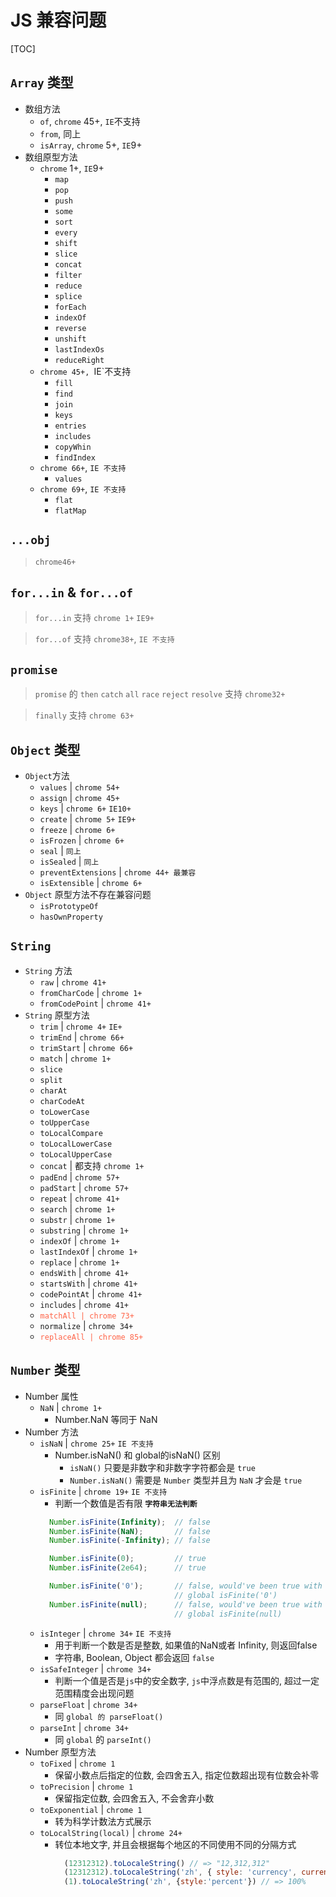 # JS 兼容问题

[TOC]

## `Array` 类型

+ 数组方法
  + `of`,  `chrome` 45+, `IE`不支持
  + `from`, 同上
  + `isArray`, `chrome` 5+, `IE`9+
+ 数组原型方法
  + `chrome` 1+, `IE`9+
    + `map`
    + `pop`
    + `push`
    + `some`
    + `sort`
    + `every`
    + `shift`
    + `slice`
    + `concat`
    + `filter`
    + `reduce`
    + `splice`
    + `forEach`
    + `indexOf`
    + `reverse`
    + `unshift`
    + `lastIndexOs`
    + `reduceRight`
  + `chrome 45+, `IE`不支持
    + `fill`
    + `find`
    + `join`
    + `keys`
    + `entries`
    + `includes`
    + `copyWhin`
    + `findIndex`
  + `chrome 66+`, `IE 不支持`
    + `values`
  + `chrome 69+`, `IE 不支持`
    + `flat`
    + `flatMap`

## `...obj`
> `chrome46+`

## `for...in` & `for...of`
> `for...in` 支持 `chrome 1+` `IE9+`

> `for...of` 支持 `chrome38+`, `IE 不支持`

## `promise`

> `promise` 的 `then` `catch` `all` `race` `reject` `resolve` 支持 `chrome32+`

> `finally` 支持 `chrome 63+`

## `Object` 类型

+ `Object`方法
  + `values` | `chrome 54+`
  + `assign` | `chrome 45+`
  + `keys` | `chrome 6+` `IE10+`
  + `create` | `chrome 5+` `IE9+`
  + `freeze` | `chrome 6+`
  + `isFrozen` | `chrome 6+`
  + `seal` | `同上`
  + `isSealed` | `同上`
  + `preventExtensions` | `chrome 44+ 最兼容`
  + `isExtensible` | `chrome 6+`
+ `Object` 原型方法不存在兼容问题
  + `isPrototypeOf`
  + `hasOwnProperty`

## `String`

+ `String` 方法
  + `raw` | `chrome 41+`
  + `fromCharCode` | `chrome 1+`
  + `fromCodePoint` | `chrome 41+`
+ `String` 原型方法
  + `trim` | `chrome 4+` `IE+`
  + `trimEnd` | `chrome 66+`
  + `trimStart` | `chrome 66+`
  + `match` | `chrome 1+`
  + `slice`
  + `split`
  + `charAt`
  + `charCodeAt`
  + `toLowerCase`
  + `toUpperCase`
  + `toLocalCompare`
  + `toLocalLowerCase`
  + `toLocalUpperCase`
  + `concat` | 都支持 `chrome 1+`
  + `padEnd` | `chrome 57+`
  + `padStart` | `chrome 57+`
  + `repeat` | `chrome 41+`
  + `search` | `chrome 1+`
  + `substr` | `chrome 1+` 
  + `substring` | `chrome 1+`
  + `indexOf` | `chrome 1+`
  + `lastIndexOf` | `chrome 1+`
  + `replace` | `chrome 1+`
  + `endsWith` | `chrome 41+`
  + `startsWith` | `chrome 41+`
  + `codePointAt` | `chrome 41+`
  + `includes` | `chrome 41+`
  + <code style="color: tomato" >matchAll | chrome 73+</code>
  + `normalize` | `chrome 34+`
  + <code style="color: tomato" >replaceAll | chrome 85+</code>


## `Number` 类型

  + Number 属性
    + `NaN` | `chrome 1+`
      + Number.NaN 等同于 NaN
  + Number 方法
    + `isNaN` | `chrome 25+` `IE 不支持` 
      + Number.isNaN() 和 global的isNaN() 区别
        + `isNaN()` 只要是非数字和非数字字符都会是 `true`
        + `Number.isNaN()` 需要是 `Number` 类型并且为 `NaN` 才会是 `true`  
    + `isFinite` | `chrome 19+` `IE 不支持`
      + 判断一个数值是否有限 **`字符串无法判断`**
      ```javaScript
        Number.isFinite(Infinity);  // false
        Number.isFinite(NaN);       // false
        Number.isFinite(-Infinity); // false

        Number.isFinite(0);         // true
        Number.isFinite(2e64);      // true

        Number.isFinite('0');       // false, would've been true with
                                    // global isFinite('0')
        Number.isFinite(null);      // false, would've been true with
                                    // global isFinite(null)
      ```
    +  `isInteger` | `chrome 34+` `IE 不支持`
       +  用于判断一个数是否是整数, 如果值的NaN或者 Infinity, 则返回false
       +  字符串, Boolean, Object 都会返回 `false`
    + `isSafeInteger` | `chrome 34+`
      + 判断一个值是否是`js`中的安全数字, `js`中浮点数是有范围的, 超过一定范围精度会出现问题
    + `parseFloat` | `chrome 34+`
      + 同 `global 的 parseFloat()`
    + `parseInt` | `chrome 34+`
      + 同 `global` 的 `parseInt()`
  + Number 原型方法
    + `toFixed` | `chrome 1`
      + 保留小数点后指定的位数, 会四舍五入, 指定位数超出现有位数会补零
    + `toPrecision` | `chrome 1`
      + 保留指定位数, 会四舍五入, 不会舍弃小数
    + `toExponential` | `chrome 1`
      + 转为科学计数法方式展示
    + `toLocalString(local)` | `chrome 24+`
      + 转位本地文字, 并且会根据每个地区的不同使用不同的分隔方式
        ```javaScript
          (12312312).toLocaleString() // => "12,312,312"
          (12312312).toLocaleString('zh', { style: 'currency', currency: 'CNY' }); // ￥12,312,312.00，人民币形式
          (1).toLocaleString('zh', {style:'percent'}) // => 100%
        ``` 

## 







